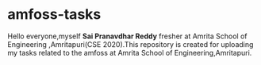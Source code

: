 # amfoss-tasks
Hello everyone,myself **Sai Pranavdhar Reddy** fresher at Amrita School of Engineering ,Amritapuri(CSE 2020).This repository is created for uploading my tasks related to the amfoss at Amrita School of Engineering,Amritapuri. 
